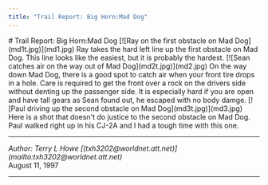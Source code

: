 ```yaml
---
title: "Trail Report: Big Horn:Mad Dog"
---
```


<TITLE>Trail Report: Big Horn:Mad Dog</TITLE>
# Trail Report: Big Horn:Mad Dog
[![Ray on the first obstacle on Mad Dog](md1t.jpg)](md1.jpg)
Ray takes the hard left line up the first obstacle on Mad Dog.  This
line looks like the easiest, but it is probably the hardest.
[![Sean catches air on the way out of Mad Dog](md2t.jpg)](md2.jpg)
On the way down Mad Dog, there is a good spot to catch air when your
front tire drops in a hole.  Care is required to get the front over
a rock on the drivers side without denting up the passenger side.
It is especially hard if you are open and have tall gears as Sean
found out, he escaped with no body damge.
[![Paul driving up the second obstacle on Mad Dog](md3t.jpg)](md3.jpg)
Here is a shot that doesn't do justice to the second obstacle on
Mad Dog.  Paul walked right up in his CJ-2A and I had a tough time
with this one.
<HR>
<ADDRESS>
Author: Terry L Howe [(txh3202@worldnet.att.net)](mailto:txh3202@worldnet.att.net)
</ADDRESS>
August 11, 1997
<HR>